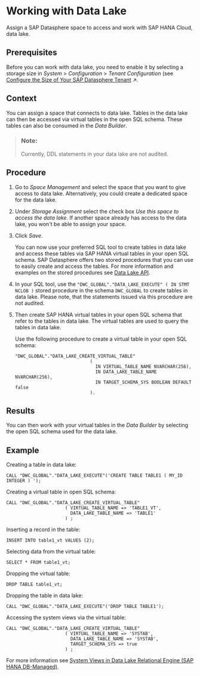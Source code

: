 <!-- loio93d0b5d4faa24777a4b78513f7ed6172 -->

# Working with Data Lake

Assign a SAP Datasphere space to access and work with SAP HANA Cloud, data lake.



<a name="loio93d0b5d4faa24777a4b78513f7ed6172__prereq_bfs_q4q_dyb"/>

## Prerequisites

Before you can work with data lake, you need to enable it by selecting a storage size in *System* \> *Configuration* \> *Tenant Configuration* \(see [Configure the Size of Your SAP Datasphere Tenant](https://help.sap.com/viewer/9f804b8efa8043539289f42f372c4862/cloud/en-US/33f8ef4ec359409fb75925a68c23ebc3.html "Configure the size of your tenant by specifying resource sizes based on your business needs. Capacity Units (CU) are allocated to obtain storage and compute resources for your tenant.") :arrow_upper_right:.



## Context

You can assign a space that connects to data lake. Tables in the data lake can then be accessed via virtual tables in the open SQL schema. These tables can also be consumed in the *Data Builder*.

> ### Note:  
> Currently, DDL statements in your data lake are not audited.



## Procedure

1.  Go to *Space Management* and select the space that you want to give access to data lake. Alternatively, you could create a dedicated space for the data lake.

2.  Under *Storage Assignment* select the check box *Use this space to access the data lake*. If another space already has access to the data lake, you won't be able to assign your space.

3.  Click *Save*.

    You can now use your preferred SQL tool to create tables in data lake and access these tables via SAP HANA virtual tables in your open SQL schema. SAP Datasphere offers two stored procedures that you can use to easily create and access the tables. For more information and examples on the stored procedures see [Data Lake API](data-lake-api-12b6825.md).

4.  In your SQL tool, use the `"DWC_GLOBAL"."DATA_LAKE_EXECUTE" ( IN STMT NCLOB )` stored procedure in the schema `DWC_GLOBAL` to create tables in data lake. Please note, that the statements issued via this procedure are not audited.

5.  Then create SAP HANA virtual tables in your open SQL schema that refer to the tables in data lake. The virtual tables are used to query the tables in data lake.

    Use the following procedure to create a virtual table in your open SQL schema:

    ```
    "DWC_GLOBAL"."DATA_LAKE_CREATE_VIRTUAL_TABLE"
                                (
                                  IN VIRTUAL_TABLE_NAME NVARCHAR(256),
                                  IN DATA_LAKE_TABLE_NAME NVARCHAR(256),
                                  IN TARGET_SCHEMA_SYS BOOLEAN DEFAULT false
                                ).
    ```




<a name="loio93d0b5d4faa24777a4b78513f7ed6172__result_uqx_lcp_2mb"/>

## Results

You can then work with your virtual tables in the *Data Builder* by selecting the open SQL schema used for the data lake.



## Example

Creating a table in data lake:

```
CALL "DWC_GLOBAL"."DATA_LAKE_EXECUTE"('CREATE TABLE TABLE1 ( MY_ID INTEGER ) ');
```

Creating a virtual table in open SQL schema:

```
CALL "DWC_GLOBAL"."DATA_LAKE_CREATE_VIRTUAL_TABLE"
                      ( VIRTUAL_TABLE_NAME => 'TABLE1_VT',
                        DATA_LAKE_TABLE_NAME => 'TABLE1'
                      ) ;
```

Inserting a record in the table:

```
INSERT INTO table1_vt VALUES (2);
```

Selecting data from the virtual table:

```
SELECT * FROM table1_vt;
```

Dropping the virtual table:

```
DROP TABLE table1_vt;
```

Dropping the table in data lake:

```
CALL "DWC_GLOBAL"."DATA_LAKE_EXECUTE"('DROP TABLE TABLE1');
```

Accessing the system views via the virtual table:

```
CALL "DWC_GLOBAL"."DATA_LAKE_CREATE_VIRTUAL_TABLE"
                      ( VIRTUAL_TABLE_NAME => 'SYSTAB',
                        DATA_LAKE_TABLE_NAME => 'SYSTAB',
                        TARGET_SCHEMA_SYS => true
                      ) ;
```

For more information see [System Views in Data Lake Relational Engine \(SAP HANA DB-Managed\)](https://help.sap.com/docs/SAP_HANA_DATA_LAKE/a898e08b84f21015969fa437e89860c8/92e2e6c466d844e0b0e961069aa3b8d7.html).

